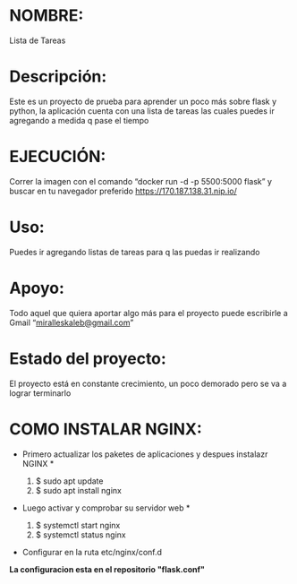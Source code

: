 # NOMBRE:
   Lista de Tareas 

# Descripción:
   Este es un proyecto de prueba para aprender un poco más sobre flask y
python, la aplicación cuenta con una lista de tareas las cuales puedes ir
agregando a medida q pase el tiempo

# EJECUCIÓN: 
   Correr la imagen con el comando “docker run -d -p 5500:5000 flask” y buscar en tu navegador preferido https://170.187.138.31.nip.io/   

# Uso:
   Puedes ir agregando listas de tareas para q las puedas ir realizando

# Apoyo:
   Todo aquel que quiera aportar algo más para el proyecto puede
escribirle a Gmail “miralleskaleb@gmail.com”

# Estado del proyecto:
   El proyecto está en constante crecimiento, un poco demorado pero se va a lograr terminarlo

# COMO INSTALAR NGINX:
 * Primero actualizar los paketes de aplicaciones y despues instalazr NGINX * 
   
    1. $ sudo apt update
    2. $ sudo apt install nginx

 * Luego activar y comprobar su servidor web *
    
    1. $ systemctl start nginx 
    2. $ systemctl status nginx
     
 * Configurar en la ruta etc/nginx/conf.d
  
  **La configuracion esta en el repositorio "flask.conf"**







 
